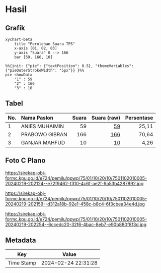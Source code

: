 # Hasil

## Grafik

```mermaid
xychart-beta
    title "Perolehan Suara TPS"
    x-axis [01, 02, 03]
    y-axis "Suara" 0 --> 166
    bar [59, 166, 10]
```

```mermaid
%%{init: {"pie": {"textPosition": 0.5}, "themeVariables": {"pieOuterStrokeWidth": "5px"}} }%%
pie showData
    "1" : 59
    "2" : 166
    "3" : 10
```

## Tabel

| No. | Nama Paslon    | Suara | Suara (raw) | Persentase |
|:--- |:-------------- | -----:| -----------:| ----------:|
| 1   | ANIES MUHAIMIN | 59    | [59][p-1]   | 25,11      |
| 2   | PRABOWO GIBRAN | 166   | [166][p-2]  | 70,64      |
| 3   | GANJAR MAHFUD  | 10    | [10][p-3]   | 4,26       |


[p-1]: https://github.com/gigit-pemilu/pemilu-2024-75-gorontalo/blob/main/pilpres/hitung-suara/sub/75-gorontalo/sub/01-gorontalo/sub/10-telaga-biru/sub/2010-dumati/sub/005-tps/sub/paslon-1.txt
[p-2]: https://github.com/gigit-pemilu/pemilu-2024-75-gorontalo/blob/main/pilpres/hitung-suara/sub/75-gorontalo/sub/01-gorontalo/sub/10-telaga-biru/sub/2010-dumati/sub/005-tps/sub/paslon-2.txt
[p-3]: https://github.com/gigit-pemilu/pemilu-2024-75-gorontalo/blob/main/pilpres/hitung-suara/sub/75-gorontalo/sub/01-gorontalo/sub/10-telaga-biru/sub/2010-dumati/sub/005-tps/sub/paslon-3.txt

## Foto C Plano

https://sirekap-obj-formc.kpu.go.id/e724/pemilu/ppwp/75/01/10/20/10/7501102010005-20240219-202124--e72f9462-f310-4c6f-ae2f-9a53b4287892.jpg

https://sirekap-obj-formc.kpu.go.id/e724/pemilu/ppwp/75/01/10/20/10/7501102010005-20240219-202159--d312a18b-92e1-458c-b8c4-6f3cbea34e4d.jpg

https://sirekap-obj-formc.kpu.go.id/e724/pemilu/ppwp/75/01/10/20/10/7501102010005-20240219-202254--6ccedc20-32f6-4bac-8eb7-e90b880f8f3d.jpg


## Metadata

| Key        | Value               |
| ---------- | ------------------- |
| Time Stamp | 2024-02-24 22:31:28 |




